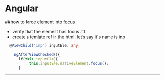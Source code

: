# Angular

##how to force element into [focus](https://stackblitz.com/edit/angular-epj91y?file=src/app/select-overview-example.ts)
- verify that the element has focus att. 
- create a temlate ref in the html. let's say it's name is inp
```ts
  @ViewChild('inp') inputEle: any; 

    ngAfterViewChecked(){
      if(this.inputEle){
           this.inputEle.nativeElement.focus();
      }
```
----------------------------------
